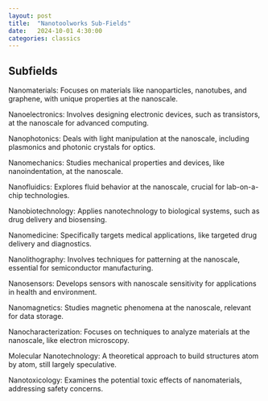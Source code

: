 ```yaml
---
layout: post
title:  "Nanotoolworks Sub-Fields"
date:   2024-10-01 4:30:00
categories: classics
---
```



## Subfields 

Nanomaterials: Focuses on materials like nanoparticles, nanotubes, and graphene, with unique properties at the nanoscale.

Nanoelectronics: Involves designing electronic devices, such as transistors, at the nanoscale for advanced computing.

Nanophotonics: Deals with light manipulation at the nanoscale, including plasmonics and photonic crystals for optics.

Nanomechanics: Studies mechanical properties and devices, like nanoindentation, at the nanoscale.

Nanofluidics: Explores fluid behavior at the nanoscale, crucial for lab-on-a-chip technologies.

Nanobiotechnology: Applies nanotechnology to biological systems, such as drug delivery and biosensing.

Nanomedicine: Specifically targets medical applications, like targeted drug delivery and diagnostics.

Nanolithography: Involves techniques for patterning at the nanoscale, essential for semiconductor manufacturing.

Nanosensors: Develops sensors with nanoscale sensitivity for applications in health and environment.

Nanomagnetics: Studies magnetic phenomena at the nanoscale, relevant for data storage.

Nanocharacterization: Focuses on techniques to analyze materials at the nanoscale, like electron microscopy.

Molecular Nanotechnology: A theoretical approach to build structures atom by atom, still largely speculative.

Nanotoxicology: Examines the potential toxic effects of nanomaterials, addressing safety concerns.

